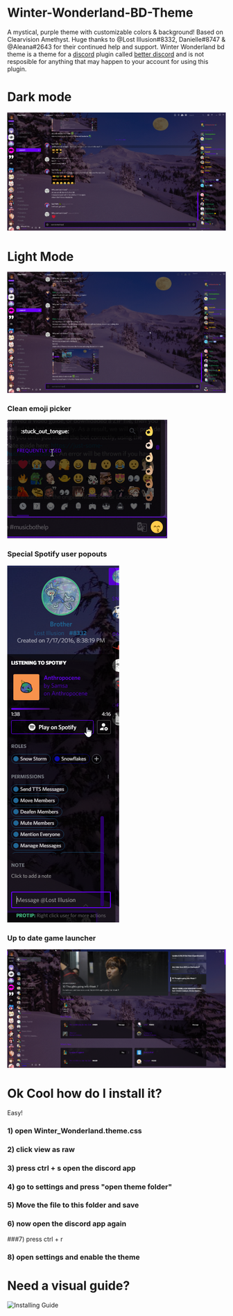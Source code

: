# Winter-Wonderland-BD-Theme
A mystical, purple theme with customizable colors &amp; background! Based on Clearvision Amethyst.
Huge thanks to @Lost Illusion#8332, Danielle#8747 &amp; @Aleana#2643 for their continued help and support.
Winter Wonderland bd theme is a theme for a [discord](https://discordapp.com/) plugin called [better discord](https://github.com/rauenzi/BetterDiscordApp/releases) and is not resposible for anything that may happen to your account for using this plugin. 
# Dark mode
![Winter Wonderland dark](https://github.com/AutumnClove/Winter-Wonderland-BD-Theme/blob/master/Sample%20Pics/Winte%20Wonder%20Land%20Dark.png?raw=true)
# Light Mode
![Winter Wonderland light](https://github.com/AutumnClove/Winter-Wonderland-BD-Theme/blob/master/Sample%20Pics/Winter%20Wonder%20Land%20Light.png?raw=true)
### Clean emoji picker
![Emoji Picker](https://github.com/AutumnClove/Winter-Wonderland-BD-Theme/blob/master/Sample%20Pics/Emoji%20Picker.png?raw=true)
### Special Spotify user popouts
![Spotify](https://github.com/AutumnClove/Winter-Wonderland-BD-Theme/blob/master/Sample%20Pics/Spotify.png?raw=true)
### Up to date game launcher
![Game Launcher](https://github.com/AutumnClove/Winter-Wonderland-BD-Theme/blob/master/Sample%20Pics/Game%20Launcher.png?raw=true)

# Ok Cool how do I install it? 
Easy! 
### 1) open Winter_Wonderland.theme.css 
### 2) click view as raw
### 3) press ctrl + s open the discord app
### 4) go to settings and press "open theme folder"
### 5) Move the file to this folder and save
### 6) now open the discord app again
###7) press ctrl + r
### 8) open settings and enable the theme

# Need a visual guide?
![Installing Guide](https://cdn.discordapp.com/attachments/84617750827261952/312679447579066368/unknown.png?raw=true)